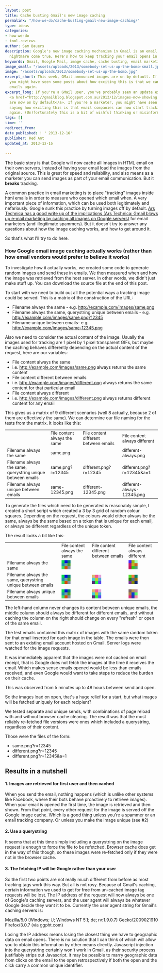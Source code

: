 ```yaml
---
layout: post
title: Cache busting Gmail's new image caching
permalink: "/how-we-do/cache-busting-gmail-new-image-caching/"
type: ideas
categories:
- how-we-do
- tool-reviews
author: Sam Bauers
description: Google's new image caching mechanism in Gmail is an email marketer's
  nightmare come true. Here's how to keep tracking your email opens in Gmail.
keywords: Gmail, Google Mail, image cache, cache busting, email marketing
image_small: "/assets/uploads/2013/somebody-set-us-up-the-bomb-small.jpg"
image: "/assets/uploads/2013/somebody-set-us-up-the-bomb.jpg"
excerpt_short: This week, GMail announced images are on by default. If you're a marketer,
  you might have seen some posts about how exciting this is that we can now track
  emails again.
excerpt_long: If you're a GMail user, you've probably seen an update explaining that
  <a href="http://gmailblog.blogspot.com.au/2013/12/images-now-showing.html">images
  are now on by default</a>. If you're a marketer, you might have seen some posts
  saying how exciting this is that email companies can now start tracking email opens
  again. (Un)fortunately this is a bit of wishful thinking or misinformation.
tags: []
time: ''
redirect_from:
date_published: ! ' 2013-12-16'
publisher: Red Ant
updated_at: 2013-12-16

---
```

The basic story is that Google will now cache all images in HTML email on their own servers, instead of having your email load the images from the original source. This is great for speed and reliability, and also means as a marketer you can send images as part of your email communication. But it **breaks** tracking.

A common practice in email marketing is to place "tracking" images inside html emails in order to measure who opened which email when. A very important piece of information, which can be used both legitimately and nefariously. Google sunk this practice by turning images off by default. [Ars Technica has a good write up of the implications (Ars Technica: Gmail blows up e-mail marketing by caching all images on Google servers)](http://arstechnica.com/information-technology/2013/12/gmail-blows-up-e-mail-marketing-by-caching-all-images-on-google-servers/) for email marketers (and illegitimate spammers). But it doesn't try to answer any questions about how the image caching works, and how to get around it.

So that's what I'll try to do here.

### How Google email image caching actually works (rather than how email vendors would prefer to believe it works)

To investigate how it actually works, we created some code to generate random images and send these in emails. We then measured when and how the image was retrieved from the host server. In other words, we didn't just make stuff up. You can download the source file at the end of this post.

To start with we need to build out all the potential ways a tracking image could be served. This is a matrix of the construction of the URL:

* Filename always the same - e.g. http://example.com/images/same.png
* Filename always the same, querystring unique between emails - e.g. http://example.com/images/same.png?12345
* Filename unique between emails- e.g. http://example.com/images/same-12345.png

Also we need to consider the actual content of the image. Usually the images used for tracking are 1 pixel by 1 pixel transparent GIFs, but maybe the caching behaves differently depending on the actual content of the request, here are our variables:

* File content always the same
* i.e. http://example.com/images/same.png always returns the same content
* File content different between emails
* i.e. http://example.com/images/different.png always returns the same content for that particular email
* File content always different
* i.e. http://example.com/images/different.png always returns different content for any email

This gives us a matrix of 9 different scenarios (well 8 actually, because 2 of them are effectively the same). We can determine our file naming for the tests from the matrix. It looks like this:

<table class="table table-bordered matrix">
  <tbody>
    <tr>
      <td></td>
      <td>File content always the same</td>
      <td>File content different between emails</td>
      <td>File content always different</td>
    </tr>
    <tr>
      <td>Filename always the same</td>
      <td class="active text-center" colspan="2">same.png</td>
      <td class="active text-center">different-always.png</td>
    </tr>
    <tr>
      <td>Filename always the same, querystring unique between emails</td>
      <td class="active text-center">same.png?r=12345</td>
      <td class="active text-center">different.png?r=12345</td>
      <td class="active text-center">different.png?r=12345&a=1</td>
    </tr>
    <tr>
      <td>Filename always unique between emails</td>
      <td class="active text-center">same-12345.png</td>
      <td class="active text-center">different-12345.png</td>
      <td class="active text-center">different-always-12345.png</td>
    </tr>
  </tbody>
</table>

To generate the files which need to be generated is reasonably simple, I created a short script which created a 3 by 3 grid of random colour squares. Depending on the request, the colours would either always be the same, always be the same based on a token that is unique for each email, or always be different regardless of the unique token.

The result looks a bit like this:

<table class="table table-bordered matrix">
  <tbody>
    <tr>
      <td></td>
      <td>File content always the same</td>
      <td>File content different between emails</td>
      <td>File content always different</td>
    </tr>
    <tr>
      <td>Filename always the same</td>
      <td class="active text-center" colspan="2">
        <img class="alignnone size-full wp-image-743" alt="same.png" src="/assets/uploads/2013/gmail-same.png" width="30" height="30" />
      </td>
      <td class="active text-center">
        <img class="alignnone size-full wp-image-739" alt="different-always.png" src="/assets/uploads/2013/gmail-different-always-1.png" width="30" height="30" />
      </td>
    </tr>
    <tr>
      <td>Filename always the same, querystring unique between emails</td>
      <td class="active text-center">
        <img class="alignnone size-full wp-image-743" alt="same.png?12345" src="/assets/uploads/2013/gmail-same.png" width="30" height="30" />
      </td>
      <td class="active text-center">
        <img class="alignnone size-full wp-image-742" alt="different.png?r=12345" src="/assets/uploads/2013/gmail-different.png" width="30" height="30" />
      </td>
      <td class="active text-center">
        <img class="alignnone size-full wp-image-742" alt="different.png?r=12345&a=1" src="/assets/uploads/2013/gmail-different-always-2.png" width="30" height="30" />
      </td>
    </tr>
    <tr>
      <td>Filename always unique between emails</td>
      <td class="active text-center">
        <img class="alignnone size-full wp-image-743" alt="same-12345.png" src="/assets/uploads/2013/gmail-same.png" width="30" height="30" />
      </td>
      <td class="active text-center">
        <img class="alignnone size-full wp-image-742" alt="different-12345.png" src="/assets/uploads/2013/gmail-different.png" width="30" height="30" />
      </td>
      <td class="active text-center">
        <img class="alignnone size-full wp-image-742" alt="different-always-12345.png" src="/assets/uploads/2013/gmail-different-always-3.png" width="30" height="30" />
      </td>
    </tr>
  </tbody>
</table>

The left-hand column never changes its content between unique emails, the middle column should always be different for different emails, and without caching the column on the right should change on every "refresh" or open of the same email.

The test emails contained this matrix of images with the same random token for that email inserted for each image in the table. The emails were then sent to an existing email account hosted on Gmail. Server logs were watched for the image requests.

It was immediately apparent that the images were not cached on email receipt, that is Google does not fetch the images at the time it receives the email. Which makes sense emails opened would be less than emails received, and even Google would want to take steps to reduce the burden on their cache.

This was observed from 5 minutes up to 48 hours between send and open.

So the images load on open, that's a huge relief for a start, but what images will be fetched uniquely for each recipient?

We tested separate and unique sends, with combinations of page reload with and without browser cache clearing. The result was that the most reliably re-fetched file versions were ones which included a querystring, regardless of their content.

Those were the files of the form:

* same.png?r=12345
* different.png?r=12345
* different.png?r=12345&a=1

## Results in a nutshell

#### 1. Images are retrieved for first user and then cached

When you send the email, nothing happens (which is unlike other systems like Facebook, where their bots behave proactively to retrieve images). When your email is opened the first time, the image is retrieved and then shown. From that point, every other request for the image is served off the Google image cache. Which is a good thing unless you're a spammer or an email tracking company. Or unless you make the image unique (see #2)

#### 2. Use a querystring

It seems that at this time simply including a querystring on the image request is enough to force the file to be refetched. Browser cache does get in the way of this though, so these images were re-fetched only if they were not in the browser cache.

#### 3. The fetching IP will be Google rather than your user

So the first two points are not really much different from before as most tracking tags work this way. But all is not rosy. Because of Gmail's caching, certain information we used to get for free from un-cached image tag requests will be lost. The IP address of the request will now always be one of Google's caching servers, and the user agent will always be whatever Google decide they want it to be. Currently the user agent string for Gmail's caching servers is:

Mozilla/5.0 (Windows; U; Windows NT 5.1; de; rv:1.9.0.7) Gecko/2009021910 Firefox/3.0.7 (via ggpht.com)

Losing the IP address means losing the closest thing we have to geographic data on email opens. There is no solution that I can think of which will allow you to obtain this information by other means directly. Javascript injection into the querystring certainly won't work in Gmail, as their security process justifiably strips out Javascript. It may be possible to marry geographic data from clicks on the email to the open retrospectively if both the open and the click carry a common unique identifier.

